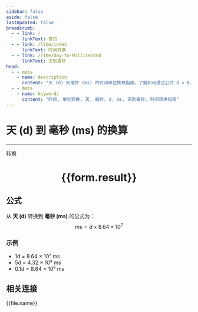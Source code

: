 ```yaml
---
sidebar: false
aside: false
lastUpdated: false
breadcrumb:
  - - link: /
      linkText: 首页
  - - link: /Time/index
      linkText: 时间转换
  - - link: /Time/Day-to-Millisecond
      linkText: 天到毫秒
head:
  - - meta
    - name: description
      content: "天 (d) 到毫秒 (ms) 的时间单位换算指南。了解如何通过公式 d × 8.64 × 10⁷ 转换为毫秒。"
  - - meta
    - name: keywords
      content: "时间, 单位转换, 天, 毫秒, d, ms, 天到毫秒, 时间转换指南"
---
```

# 天 (d) 到 毫秒 (ms) 的换算

---
<script setup>
import { onMounted, reactive, inject, ref } from 'vue'
import { NButton,NForm ,NFormItem,NInput,NInputNumber,NSelect,NCard,useMessage,NGrid ,NGi  } from 'naive-ui'
import { defineClientComponent } from 'vitepress'
import { Time } from '../../files';

const convert = inject('convert')

const form = reactive({
  number: null,
  result: '',
})

const convertHandler = () => {
  if (form.number !== null && !isNaN(form.number)) {
    const convertedValue = parseFloat(form.number) * 86400000
    form.result = `${form.number}d = ${convertedValue.toFixed(0)}ms`
  } else {
    form.result = '请输入有效的数值。'
  }
}
</script>

<n-form size="large" :model="form">
  <n-form-item label="天 (d)">
    <n-input-number v-model:value="form.number" placeholder="输入天" style="width: 100%" />
  </n-form-item>
  <n-form-item>
    <n-button type="primary" @click="convertHandler" block>转换</n-button>
  </n-form-item>
</n-form>

<n-card  embedded :bordered="false" hoverable>
  <div  style="text-align:center">
    <h1>{{form.result}}</h1>
  </div>
</n-card>

## 公式

从 **天 (d)** 转换到 **毫秒 (ms)** 的公式为：
$$ ms = d \times 8.64 \times 10^{7} $$

### 示例
- 1d = 8.64 × 10⁷ ms
- 5d = 4.32 × 10⁸ ms
- 0.1d = 8.64 × 10⁶ ms
## 相关连接
<n-grid x-gap="12" :cols="4">
  <n-gi v-for="(file, index) in Time" :key="index">
    <n-button
      text
      tag="a"
      :href="file.path"
      type="primary"
    >
      {{file.name}}
    </n-button>
  </n-gi>
</n-grid>